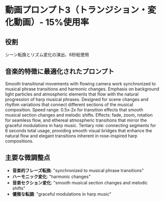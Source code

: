 # 動画プロンプト3（トランジション・変化動画）- 15%使用率

## 役割
シーン転換とリズム変化の演出、6秒総使用

## 音楽的特徴に最適化されたプロンプト

Smooth transitional movements with flowing camera work synchronized to musical phrase transitions and harmonic changes. Emphasis on background light particles and atmospheric elements that flow with the natural progression of harp musical phrases. Designed for scene changes and rhythm variations that connect different sections of the musical composition. Speed range: 0.5x-2x for transition effects that smooth musical section changes and melodic shifts. Effects: fade, zoom, rotation for seamless flow, and ethereal atmospheric transitions that mirror the graceful modulations in harp music. Tertiary role: connecting segments for 6 seconds total usage, providing smooth visual bridges that enhance the natural flow and elegant transitions inherent in rose-inspired harp compositions.

## 主要な微調整点
- **音楽的フレーズ転換**: "synchronized to musical phrase transitions"
- **ハーモニック変化**: "harmonic changes"
- **音楽セクション変化**: "smooth musical section changes and melodic shifts"
- **優雅な転調**: "graceful modulations in harp music"
